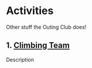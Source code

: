 # Activities

Other stuff the Outing Club does!

## 1. [Climbing Team](./climbing-team)

Description
